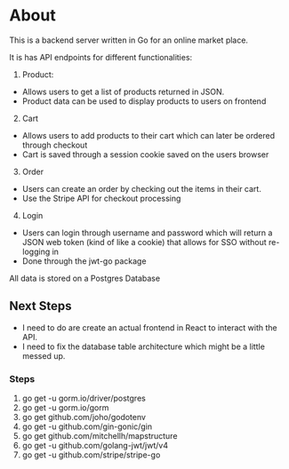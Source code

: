 # About
This is a backend server written in Go for an online market place. 

It is has API endpoints for different functionalities:
1. Product:
  - Allows users to get a list of products returned in JSON. 
  - Product data can be used to display products to users on frontend
2. Cart
  - Allows users to add products to their cart which can later be ordered through checkout
  - Cart is saved through a session cookie saved on the users browser
3. Order
  - Users can create an order by checking out the items in their cart. 
  - Use the Stripe API for checkout processing
4. Login 
  - Users can login through username and password which will return a JSON web token (kind of like a cookie) that allows for SSO without re-logging in
  - Done through the jwt-go package
  
All data is stored on a Postgres Database
  
## Next Steps
- I need to do are create an actual frontend in React to interact with the API.
- I need to fix the database table architecture which might be a little messed up. 

### Steps ###

1. go get -u gorm.io/driver/postgres 
2. go get -u gorm.io/gorm
3. go get github.com/joho/godotenv
4. go get -u github.com/gin-gonic/gin
5. go get github.com/mitchellh/mapstructure
6. go get -u github.com/golang-jwt/jwt/v4
7. go get -u github.com/stripe/stripe-go
